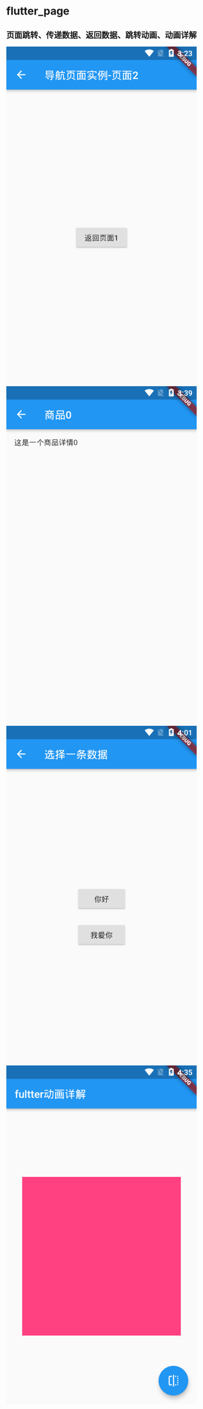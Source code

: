 # flutter_page
## 页面跳转、传递数据、返回数据、跳转动画、动画详解
![](https://github.com/wdpfm/flutter_page/blob/master/sc/tz.png)
![](https://github.com/wdpfm/flutter_page/blob/master/sc/cd.png)
![](https://github.com/wdpfm/flutter_page/blob/master/sc/fh.png)
![](https://github.com/wdpfm/flutter_page/blob/master/sc/dh.png)